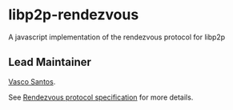 # libp2p-rendezvous

A javascript implementation of the rendezvous protocol for libp2p


## Lead Maintainer

[Vasco Santos](https://github.com/vasco-santos).

See [Rendezvous protocol specification] for more details.

[Rendezvous protocol specification]: https://github.com/libp2p/specs/blob/master/rendezvous/README.md
